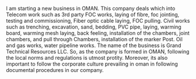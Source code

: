 I am starting a new business in OMAN. This company deals which  into Telecom work such as 3rd party FOC works, laying of fibre, foc jointing, testing and commissioning, Fiber optic cable laying, FOC pulling. Civil works such as trenching, excavation, sand, bedding, PVC pipe, laying, warming board, warming mesh laying, back feeling, installation of the chambers, joint chambers, and pull through Chambers, installation of the marker Post. Oil and gas works, water pipeline works. The name of the business is Grand Technical Resources LLC. So, as the company is formed in OMAN, following the local norms and regulations is utmost protity. Moreover, its also important to follow the corporate culture prevailing in oman in following documental procedures in our company.